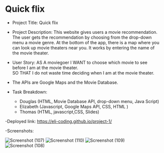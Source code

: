 # Quick flix 
- Project Title: Quick flix

- Project Description: This website gives users a movie recommendation. The user gets the recommendation by choosing from the drop-down menu a movie genre. At the bottom of the app, there is a map where you can look up movie theaters near you. It works by entering the name of the movie theater. 

- User Story:
AS A moviegoer
I WANT to choose which movie to see before I am at the movie theater.  
SO THAT I do not waste time deciding when I am at the movie theater.  
 
- The APIs are Google Maps and the Movie Database.

- Task Breakdown:
    - Douglas (HTML, Movie Database API, drop-down menu, Java Script)
    - Elizabeth (Javascript, Google Maps API, CSS, HTML )
    - Thomas (HTML, javascript,CSS, Slides)
 

-Deployed link:
https://eli-coding.github.io/project-1/ 

-Screenshots:

![Screenshot (107)](https://user-images.githubusercontent.com/80432031/150641434-af4e7d1d-1461-4550-8f38-2acb1d46481e.png)
![Screenshot (110)](https://user-images.githubusercontent.com/80432031/150641552-f5535403-104d-492c-be7d-fe1b2b692679.png)
![Screenshot (109)](https://user-images.githubusercontent.com/80432031/150641320-5d713bdb-3e2f-46b9-bfa7-4aacf7ac3cfc.png)
![Screenshot (108)](https://user-images.githubusercontent.com/80432031/150641324-50764d33-72aa-4c44-97ef-763f1406b6bb.png)
